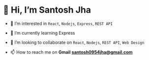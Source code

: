 # 👋 Hi, I’m Santosh Jha
- 👀 I’m interested in `React`, `Nodejs`, `Express`, `REST API`

- 🌱 I’m currently learning Express
- 💞️ I’m looking to collaborate on `React`, `Nodejs`, `REST API`, `Web Design`
- 📫 How to reach me on **Gmail** **santosh0954jha@gmail.com**

<!---
santosh0954/santosh0954 is a ✨ special ✨ repository because its `README.md` (this file) appears on your GitHub profile.
You can click the Preview link to take a look at your changes.
--->
